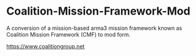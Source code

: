 # Coalition-Mission-Framework-Mod
A conversion of a mission-based arma3 mission framework known as Coalition Mission Framework (CMF) to mod form.

https://www.coalitiongroup.net
